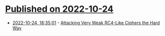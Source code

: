# [Published on 2022-10-24](index.md)

* [2022-10-24, 18:35:01](https://lobste.rs/s/8uis5q/attacking_very_weak_rc4_like_ciphers_hard) - [Attacking Very Weak RC4-Like Ciphers the Hard Way](https://research.checkpoint.com/2022/attacking-very-weak-rc4-like-ciphers-the-hard-way/)
